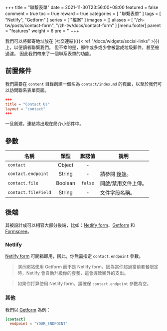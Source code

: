 +++
title = "聯繫表單"
date = 2021-11-30T23:56:00+08:00
featured = false
comment = true
toc = true
reward = true
categories = [
  "聯繫表單"
]
tags = [
  "Netlify",
  "Getform"
]
series = [
  "檔案"
]
images = []
aliases = [
  "/zh-tw/posts/contact-form",
  "/zh-tw/docs/contact-form"
]
[menu.footer]
  parent = "features"
  weight = 6
  pre = '<i class="fas fa-fw fa-question-circle me-1"></i>'
+++

我們可以將郵寄地址放在 [社交連結]({{< ref "/docs/widgets/social-links" >}})上，以便讀者聯繫我們。 但不幸的是，郵件或多或少會被當成垃圾郵件，甚至被過濾。 因此我們帶來了一個聯系表單的功能。

<!--more-->

## 前置條件

我們需要在 `content` 目錄創建一個名為 `contact/index.md` 的頁面，以至於我們可以訪問聯系表單頁面。

```toml
+++
title = "Contact Us"
layout = "contact"
+++
```

一旦創建，連結將出現在簡介小部件中。

## 參數

| 名稱 | 類型 | 默認值 | 說明
|---|:-:|:-:|---
| `contact` | Object | - | 
| `contact.endpoint` | String | - | 請參閱 [後端](#後端)。
| `contact.file` | Boolean | `false` | 開啟/禁用文件上傳。
| `contact.fileField` | String | - | 文件字段名稱。

## 後端

其被設計成可以相容大部分後端，比如：[Netlify form](https://docs.netlify.com/forms/setup)、[Getform](https://getform.io/) 和 [Formspree](https://formspree.io/)。

### Netlify

[Netlify form](https://docs.netlify.com/forms/setup) 可開箱即用，囙此，你無需指定 `contact.endpoint` 參數。

> 演示網站使用 Getform 而不是 Netlify form，因為當你超過當前套餐限定時，Netlify 會自動升級你的套餐，這會導致額外的支出。

> 如果你打算使用 Netlify form，請確保 `contact.endpoint` 參數為空。

### 其他

我們以 [Getform](https://getform.io) 為例：

```toml
[contact]
  endpoint = "YOUR_ENDPOINT"
```
